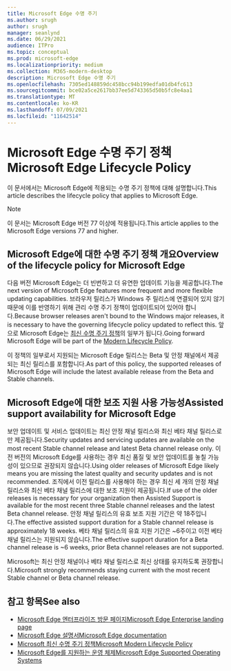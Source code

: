 ```yaml
---
title: Microsoft Edge 수명 주기
ms.author: srugh
author: srugh
manager: seanlynd
ms.date: 06/29/2021
audience: ITPro
ms.topic: conceptual
ms.prod: microsoft-edge
ms.localizationpriority: medium
ms.collection: M365-modern-desktop
description: Microsoft Edge 수명 주기
ms.openlocfilehash: 7305ed148859dc458bcc94b199edfa01db4fc613
ms.sourcegitcommit: bce02a5ce2617bb37ee5d743365d50b5fc8e4aa1
ms.translationtype: MT
ms.contentlocale: ko-KR
ms.lasthandoff: 07/09/2021
ms.locfileid: "11642514"
---
```

# <a name="microsoft-edge-lifecycle-policy"></a><span data-ttu-id="006b1-103">Microsoft Edge 수명 주기 정책</span><span class="sxs-lookup"><span data-stu-id="006b1-103">Microsoft Edge Lifecycle Policy</span></span>

<span data-ttu-id="006b1-104">이 문서에서는 Microsoft Edge에 적용되는 수명 주기 정책에 대해 설명합니다.</span><span class="sxs-lookup"><span data-stu-id="006b1-104">This article describes the lifecycle policy that applies to Microsoft Edge.</span></span>

> [!NOTE]
> <span data-ttu-id="006b1-105">이 문서는 Microsoft Edge 버전 77 이상에 적용됩니다.</span><span class="sxs-lookup"><span data-stu-id="006b1-105">This article applies to the Microsoft Edge versions 77 and higher.</span></span>

## <a name="overview-of-the-lifecycle-policy-for-microsoft-edge"></a><span data-ttu-id="006b1-106">Microsoft Edge에 대한 수명 주기 정책 개요</span><span class="sxs-lookup"><span data-stu-id="006b1-106">Overview of the lifecycle policy for Microsoft Edge</span></span>

<span data-ttu-id="006b1-107">다음 버전 Microsoft Edge는 더 빈번하고 더 유연한 업데이트 기능을 제공합니다.</span><span class="sxs-lookup"><span data-stu-id="006b1-107">The next version of Microsoft Edge features more frequent and more flexible updating capabilities.</span></span> <span data-ttu-id="006b1-108">브라우저 릴리스가 Windows 주 릴리스에 연결되어 있지 않기 때문에 이를 반영하기 위해 관리 수명 주기 정책이 업데이트되어 있어야 합니다.</span><span class="sxs-lookup"><span data-stu-id="006b1-108">Because browser releases aren't bound to the Windows major releases, it is necessary to have the governing lifecycle policy updated to reflect this.</span></span> <span data-ttu-id="006b1-109">앞으로 Microsoft Edge는 [최신 수명 주기 정책](https://support.microsoft.com/help/30881/modern-lifecycle-policy)의 일부가 됩니다.</span><span class="sxs-lookup"><span data-stu-id="006b1-109">Going forward Microsoft Edge will be part of the [Modern Lifecycle Policy](https://support.microsoft.com/help/30881/modern-lifecycle-policy).</span></span>

<span data-ttu-id="006b1-110">이 정책의 일부로서 지원되는 Microsoft Edge 릴리스는 Beta 및 안정 채널에서 제공되는 최신 릴리스를 포함합니다.</span><span class="sxs-lookup"><span data-stu-id="006b1-110">As part of this policy, the supported releases of Microsoft Edge will include the latest available release from the Beta and Stable channels.</span></span>

## <a name="assisted-support-availability-for-microsoft-edge"></a><span data-ttu-id="006b1-111">Microsoft Edge에 대한 보조 지원 사용 가능성</span><span class="sxs-lookup"><span data-stu-id="006b1-111">Assisted support availability for Microsoft Edge</span></span>
<span data-ttu-id="006b1-112">보안 업데이트 및 서비스 업데이트는 최신 안정 채널 릴리스와 최신 베타 채널 릴리스로만 제공됩니다.</span><span class="sxs-lookup"><span data-stu-id="006b1-112">Security updates and servicing updates are available on the most recent Stable channel release and latest Beta channel release only.</span></span> <span data-ttu-id="006b1-113">이전 버전의 Microsoft Edge를 사용하는 경우 최신 품질 및 보안 업데이트를 놓칠 가능성이 있으므로 권장되지 않습니다.</span><span class="sxs-lookup"><span data-stu-id="006b1-113">Using older releases of Microsoft Edge likely means you are missing the latest quality and security updates and is not recommended.</span></span> <span data-ttu-id="006b1-114">조직에서 이전 릴리스를 사용해야 하는 경우 최신 세 개의 안정 채널 릴리스와 최신 베타 채널 릴리스에 대한 보조 지원이 제공됩니다.</span><span class="sxs-lookup"><span data-stu-id="006b1-114">If use of the older releases is necessary for your organization then Assisted Support is available for the most recent three Stable channel releases and the latest Beta channel release.</span></span>  <span data-ttu-id="006b1-115">안정 채널 릴리스의 유효 보조 지원 기간은 약 18주입니다.</span><span class="sxs-lookup"><span data-stu-id="006b1-115">The effective assisted support duration for a Stable channel release is approximately 18 weeks.</span></span> <span data-ttu-id="006b1-116">베타 채널 릴리스의 유효 지원 기간은 ~6주이고 이전 베타 채널 릴리스는 지원되지 않습니다.</span><span class="sxs-lookup"><span data-stu-id="006b1-116">The effective support duration for a Beta channel release is ~6 weeks, prior Beta channel releases are not supported.</span></span>

<span data-ttu-id="006b1-117">Microsoft는 최신 안정 채널이나 베타 채널 릴리스로 최신 상태를 유지하도록 권장합니다.</span><span class="sxs-lookup"><span data-stu-id="006b1-117">Microsoft strongly recommends staying current with the most recent Stable channel or Beta channel release.</span></span>



## <a name="see-also"></a><span data-ttu-id="006b1-118">참고 항목</span><span class="sxs-lookup"><span data-stu-id="006b1-118">See also</span></span>

- [<span data-ttu-id="006b1-119">Microsoft Edge 엔터프라이즈 방문 페이지</span><span class="sxs-lookup"><span data-stu-id="006b1-119">Microsoft Edge Enterprise landing page</span></span>](https://aka.ms/EdgeEnterprise)
- [<span data-ttu-id="006b1-120">Microsoft Edge 설명서</span><span class="sxs-lookup"><span data-stu-id="006b1-120">Microsoft Edge documentation</span></span>](./index.yml)
- [<span data-ttu-id="006b1-121">Microsoft 최신 수명 주기 정책</span><span class="sxs-lookup"><span data-stu-id="006b1-121">Microsoft Modern Lifecycle Policy</span></span>](https://support.microsoft.com/help/30881/modern-lifecycle-policy)
- [<span data-ttu-id="006b1-122">Microsoft Edge를 지원하는 운영 체제</span><span class="sxs-lookup"><span data-stu-id="006b1-122">Microsoft Edge Supported Operating Systems</span></span>](./microsoft-edge-supported-operating-systems.md)